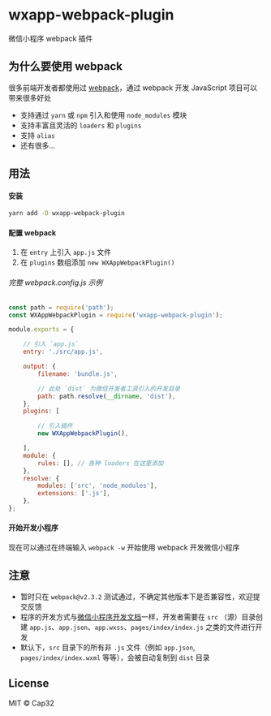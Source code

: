 # wxapp-webpack-plugin
微信小程序 webpack 插件


## 为什么要使用 webpack

很多前端开发者都使用过 [webpack](https://webpack.js.org/)，通过 webpack 开发 JavaScript 项目可以带来很多好处

- 支持通过 `yarn` 或 `npm` 引入和使用 `node_modules` 模块
- 支持丰富且灵活的 `loaders` 和 `plugins`
- 支持 `alias`
- 还有很多...


## 用法

#### 安装

```bash
yarn add -D wxapp-webpack-plugin
```

#### 配置 webpack

1. 在 `entry` 上引入 `app.js` 文件
2. 在 `plugins` 数组添加 `new WXAppWebpackPlugin()`

###### 完整 webpack.config.js 示例

```js
const path = require('path');
const WXAppWebpackPlugin = require('wxapp-webpack-plugin');

module.exports = {

    // 引入 `app.js`
    entry: './src/app.js',

    output: {
        filename: 'bundle.js',

        // 此处 `dist` 为微信开发者工具引入的开发目录
        path: path.resolve(__dirname, 'dist'),
    },
    plugins: [

        // 引入插件
        new WXAppWebpackPlugin(),

    ],
    module: {
        rules: [], // 各种 loaders 在这里添加
    },
    resolve: {
        modules: ['src', 'node_modules'],
        extensions: ['.js'],
    },
};
```

#### 开始开发小程序

现在可以通过在终端输入 `webpack -w` 开始使用 webpack 开发微信小程序


## 注意

- 暂时只在 `webpack@v2.3.2` 测试通过，不确定其他版本下是否兼容性，欢迎提交反馈
- 程序的开发方式与[微信小程序开发文档](https://mp.weixin.qq.com/debug/wxadoc/dev/)一样，开发者需要在 `src` （源）目录创建 `app.js`、`app.json`、`app.wxss`、`pages/index/index.js` 之类的文件进行开发
- 默认下，`src` 目录下的所有非 `.js` 文件（例如 `app.json`, `pages/index/index.wxml` 等等），会被自动复制到 `dist` 目录


## License

MIT © Cap32
